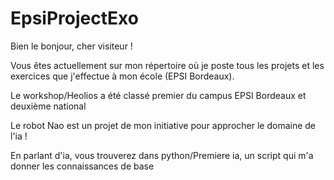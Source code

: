 # EpsiProjectExo

Bien le bonjour, cher visiteur !

Vous êtes actuellement sur mon répertoire où je poste tous les projets et les exercices que j'effectue à mon école (EPSI Bordeaux). 

Le workshop/Heolios a été classé premier du campus EPSI Bordeaux et deuxième national 

Le robot Nao est un projet de mon initiative pour approcher le domaine de l'ia ! 

En parlant d'ia, vous trouverez dans python/Premiere ia, un script qui m'a donner les connaissances de base 
